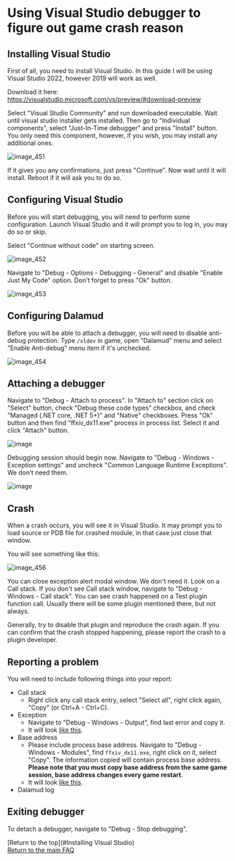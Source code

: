 # Using Visual Studio debugger to figure out game crash reason

## Installing Visual Studio

First of all, you need to install Visual Studio. In this guide I will be using Visual Studio 2022, however 2019 will work as well.

Download it here: <https://visualstudio.microsoft.com/vs/preview/#download-preview>

Select "Visual Studio Community" and run downloaded executable. Wait until visual studio installer gets installed. Then go to "Individual components", select "Just-In-Time debugger" and press "Install" button. You only need this component, however, if you wish, you may install any additional ones.

![image_451](images/debug/1_install_vs.png)

If it gives you any confirmations, just press "Continue". Now wait until it will install. Reboot if it will ask you to do so.

## Configuring Visual Studio

Before you will start debugging, you will need to perform some configuration. Launch Visual Studio and it will prompt you to log in, you may do so or skip.

Select "Continue without code" on starting screen.

![image_452](images/debug/2_startup_window.png)

Navigate to "Debug - Options - Debugging - General" and disable "Enable Just My Code" option. Don't forget to press "Ok" button.

![image_453](images/debug/3_config.png)

## Configuring Dalamud

Before you will be able to attach a debugger, you will need to disable anti-debug protection. Type `/xldev` in game, open "Dalamud" menu and select "Enable Anti-debug" menu item if it's unchecked.

![image_454](images/debug/4_dalamud_config.png)

## Attaching a debugger

Navigate to "Debug - Attach to process". In "Attach to" section click on "Select" button, check "Debug these code types" checkbox, and check "Managed (.NET core, .NET 5+)" and "Native" checkboxes. Press "Ok" button and then find "ffxiv_dx11.exe" process in process list. Select it and click "Attach" button.

![image](images/debug/5_attach_debugger.png)

Debugging session should begin now. Navigate to "Debug - Windows - Exception settings" and uncheck "Common Language Runtime Exceptions". We don't need them.

![image](images/debug/6_exception_settings.png)

## Crash

When a crash occurs, you will see it in Visual Studio. It may prompt you to load source or PDB file for crashed module, in that case just close that window.

You will see something like this:

![image_456](images/debug/7_crash.png)

You can close exception alert modal window. We don't need it. Look on a Call stack. If you don't see Call stack window, navigate to "Debug - Windows - Call stack". You can see crash happened on a Test plugin function call. Usually there will be some plugin mentioned there, but not always.

Generally, try to disable that plugin and reproduce the crash again. If you can confirm that the crash stopped happening, please report the crash to a plugin developer.

## Reporting a problem

You will need to include following things into your report:

- Call stack
  - Right click any call stack entry, select "Select all", right click again, "Copy" (or Ctrl+A - Ctrl+C).
- Exception
  - Navigate to "Debug - Windows - Output", find last error and copy it.
  - It will look [like this](images/debug/8_output.png).
- Base address
  - Please include process base address. Navigate to "Debug - Windows - Modules", find `ffxiv_dx11.exe`, right click on it, select "Copy". The information copied will contain process base address. **Please note that you must copy base address from the same game session, base address changes every game restart**.
  - It will look [like this](images/debug/9_base_address.png).
- Dalamud log

## Exiting debugger

To detach a debugger, navigate to "Debug - Stop debugging".

[Return to the top](#Installing Visual Studio)\
<a href="{{ site.github.baseurl }}/">Return to the main FAQ</a>